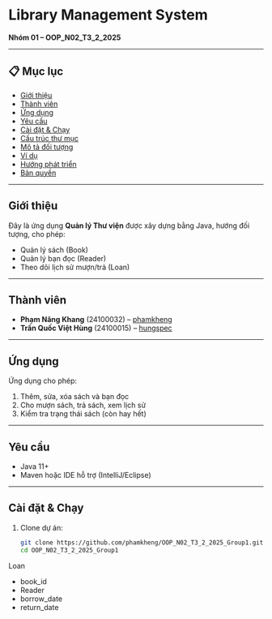 # Library Management System

**Nhóm 01 – OOP_N02_T3_2_2025**

---

## 📋 Mục lục
- [Giới thiệu](#giới-thiệu)  
- [Thành viên](#thành-viên)  
- [Ứng dụng](#ứng-dụng)  
- [Yêu cầu](#yêu-cầu)  
- [Cài đặt & Chạy](#cài-đặt--chạy)  
- [Cấu trúc thư mục](#cấu-trúc-thư-mục)  
- [Mô tả đối tượng](#mô-tả-đối-tượng)  
- [Ví dụ](#ví-dụ)  
- [Hướng phát triển](#hướng-phát-triển)  
- [Bản quyền](#bản-quyền)  

---

## Giới thiệu
Đây là ứng dụng **Quản lý Thư viện** được xây dựng bằng Java, hướng đối tượng, cho phép:

- Quản lý sách (Book)  
- Quản lý bạn đọc (Reader)  
- Theo dõi lịch sử mượn/trả (Loan)  

---

## Thành viên
- **Phạm Năng Khang** (24100032) – [phamkheng](https://github.com/phamkheng)  
- **Trần Quốc Việt Hùng** (24100015) – [hungspec](https://github.com/hungspec)  

---

## Ứng dụng
Ứng dụng cho phép:
1. Thêm, sửa, xóa sách và bạn đọc  
2. Cho mượn sách, trả sách, xem lịch sử  
3. Kiểm tra trạng thái sách (còn hay hết)  

---

## Yêu cầu
- Java 11+  
- Maven hoặc IDE hỗ trợ (IntelliJ/Eclipse)  

---

## Cài đặt & Chạy
1. Clone dự án:
   ```bash
   git clone https://github.com/phamkheng/OOP_N02_T3_2_2025_Group1.git
   cd OOP_N02_T3_2_2025_Group1

Loan
+ book_id
+ Reader
+ borrow_date
+ return_date

